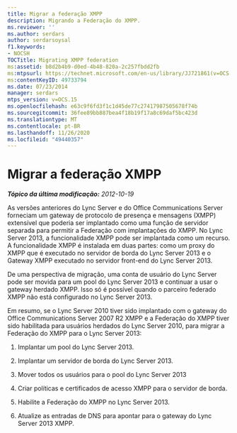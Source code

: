 ```yaml
---
title: Migrar a federação XMPP
description: Migrando a Federação do XMPP.
ms.reviewer: ''
ms.author: serdars
author: serdarsoysal
f1.keywords:
- NOCSH
TOCTitle: Migrating XMPP federation
ms:assetid: b8d2b4b9-d0ed-4b48-820a-2c257fbdd2fb
ms:mtpsurl: https://technet.microsoft.com/en-us/library/JJ721861(v=OCS.15)
ms:contentKeyID: 49733794
ms.date: 07/23/2014
manager: serdars
mtps_version: v=OCS.15
ms.openlocfilehash: e63c9f6fd3f1c1d45de77c27417987505678f74b
ms.sourcegitcommit: 36fee89bb887bea4f18b19f17a8c69daf5bc423d
ms.translationtype: MT
ms.contentlocale: pt-BR
ms.lasthandoff: 11/26/2020
ms.locfileid: "49440357"
---
```

# <a name="migrating-xmpp-federation"></a>Migrar a federação XMPP

<div data-xmlns="http://www.w3.org/1999/xhtml">

<div class="topic" data-xmlns="http://www.w3.org/1999/xhtml" data-msxsl="urn:schemas-microsoft-com:xslt" data-cs="https://msdn.microsoft.com/">

<div data-asp="https://msdn2.microsoft.com/asp">



</div>

<div id="mainSection">

<div id="mainBody">

<span> </span>

_**Tópico da última modificação:** 2012-10-19_

As versões anteriores do Lync Server e do Office Communications Server forneciam um gateway de protocolo de presença e mensagens (XMPP) extensível que poderia ser implantado como uma função de servidor separada para permitir a Federação com implantações do XMPP. No Lync Server 2013, a funcionalidade XMPP pode ser implantada como um recurso. A funcionalidade XMPP é instalada em duas partes: como um proxy do XMPP que é executado no servidor de borda do Lync Server 2013 e o Gateway XMPP executado no servidor front-end do Lync Server 2013.

De uma perspectiva de migração, uma conta de usuário do Lync Server pode ser movida para um pool do Lync Server 2013 e continuar a usar o gateway herdado XMPP. Isso só é possível quando o parceiro federado XMPP não está configurado no Lync Server 2013.

Em resumo, se o Lync Server 2010 tiver sido implantado com o gateway do Office Communications Server 2007 R2 XMPP e a Federação do XMPP tiver sido habilitada para usuários herdados do Lync Server 2010, para migrar a Federação do XMPP para o Lync Server 2013:

1.  Implantar um pool do Lync Server 2013.

2.  Implantar um servidor de borda do Lync Server 2013.

3.  Mover todos os usuários para o pool do Lync Server 2013

4.  Criar políticas e certificados de acesso XMPP para o servidor de borda.

5.  Habilite a Federação do XMPP no Lync Server 2013. 

6.  Atualize as entradas de DNS para apontar para o gateway do Lync Server 2013 XMPP.

</div>

<span> </span>

</div>

</div>

</div>


